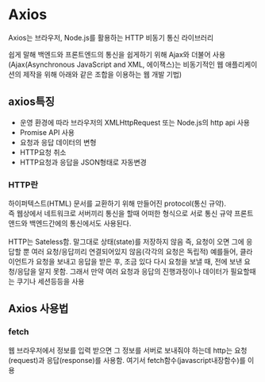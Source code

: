 Axios
====
Axios는 브라우저, Node.js를 활용하는 HTTP 비동기 통신 라이브러리 

쉽게 말해 백엔드와 프론트엔드의 통신을 쉽게하기 위해 Ajax와 더불어 사용 
(Ajax(Asynchronous JavaScript and XML, 에이잭스)는 비동기적인 웹 애플리케이션의 제작을 위해 아래와 같은 조합을 이용하는 웹 개발 기법)


axios특징 
----
- 운영 환경에 따라 브라우저의 XMLHttpRequest 또는 Node.js의 http api 사용 
- Promise API 사용 
- 요청과 응답 데이터의 변형 
- HTTP요청 취소 
- HTTP요청과 응답을 JSON형태로 자동변경

 <h3>HTTP란</h3>
하이퍼텍스트(HTML) 문서를 교환하기 위해 만들어진 protocol(통신 규약).<br/>
즉 웹상에서 네트워크로 서버끼리 통신을 할때 어떠한 형식으로 서로 통신 규약
프론트앤드와 백엔드간에의 통신에서도 사용된다. <br/>
<br/>
HTTP는 Sateless함. 말그대로 상태(state)를 저장하지 않음
즉, 요청이 오면 그에 응답할 뿐 여러 요청/응답끼리 연결되어있지 않음(각각의 요청은 독립적)
예를들어, 클라이언트가 요청을 보내고 응답을 받은 후, 조금 있다 다시 요청을 보낼 때, 전에 보낸 요청/응답을 알지 못함. 
그래서 만약 여러 요청과 응답의 진행과정이나 데이터가 필요할때는 쿠기나 세션등등을 사용

Axios 사용법 
----
<h3>fetch</h3>
웹 브라우저에서 정보를 입력 받으면 그 정보를 서버로 보내줘야 하는데 http는 요청(request)과 응답(response)를 사용함. 여기서 fetch함수(javascript내장함수)를 이용 



